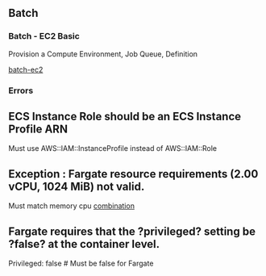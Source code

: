 ## Batch

### Batch - EC2 Basic

Provision a Compute Environment, Job Queue, Definition

[batch-ec2](batch-ec2.yaml)

### Errors

## ECS Instance Role should be an ECS Instance Profile ARN
Must use AWS::IAM::InstanceProfile instead of AWS::IAM::Role

## Exception : Fargate resource requirements (2.00 vCPU, 1024 MiB) not valid.
Must match memory cpu [combination](https://docs.aws.amazon.com/AWSCloudFormation/latest/UserGuide/aws-properties-batch-jobdefinition-resourcerequirement.html)


## Fargate requires that the ?privileged? setting be ?false? at the container level.
Privileged: false # Must be false for Fargate

